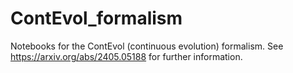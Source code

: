 # ContEvol_formalism
Notebooks for the ContEvol (continuous evolution) formalism.
See https://arxiv.org/abs/2405.05188 for further information.
